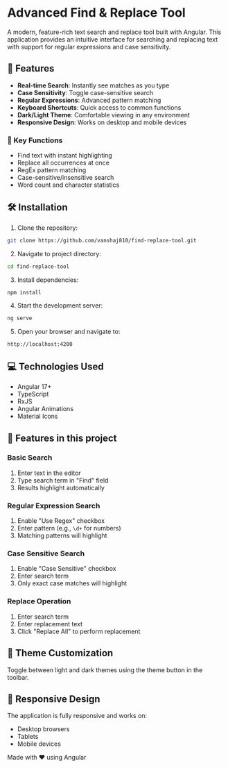 # Advanced Find & Replace Tool

A modern, feature-rich text search and replace tool built with Angular. This application provides an intuitive interface for searching and replacing text with support for regular expressions and case sensitivity.

## 🚀 Features

- **Real-time Search**: Instantly see matches as you type
- **Case Sensitivity**: Toggle case-sensitive search
- **Regular Expressions**: Advanced pattern matching
- **Keyboard Shortcuts**: Quick access to common functions
- **Dark/Light Theme**: Comfortable viewing in any environment
- **Responsive Design**: Works on desktop and mobile devices

### 🎯 Key Functions
- Find text with instant highlighting
- Replace all occurrences at once
- RegEx pattern matching
- Case-sensitive/insensitive search
- Word count and character statistics


## 🛠️ Installation

1. Clone the repository:
```bash
git clone https://github.com/vanshaj810/find-replace-tool.git
```

2. Navigate to project directory:
```bash
cd find-replace-tool
```

3. Install dependencies:
```bash
npm install
```

4. Start the development server:
```bash
ng serve
```

5. Open your browser and navigate to:
```
http://localhost:4200
```

## 💻 Technologies Used

- Angular 17+
- TypeScript
- RxJS
- Angular Animations
- Material Icons



## 📝 Features in this project

### Basic Search
1. Enter text in the editor
2. Type search term in "Find" field
3. Results highlight automatically

### Regular Expression Search
1. Enable "Use Regex" checkbox
2. Enter pattern (e.g., `\d+` for numbers)
3. Matching patterns will highlight

### Case Sensitive Search
1. Enable "Case Sensitive" checkbox
2. Enter search term
3. Only exact case matches will highlight

### Replace Operation
1. Enter search term
2. Enter replacement text
3. Click "Replace All" to perform replacement

## 🎨 Theme Customization

Toggle between light and dark themes using the theme button in the toolbar.

## 📱 Responsive Design

The application is fully responsive and works on:
- Desktop browsers
- Tablets
- Mobile devices


Made with ❤️ using Angular

